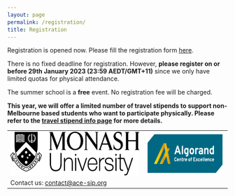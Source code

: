 ```yaml
---
layout: page
permalink: /registration/
title: Registration
---
```


Registration is opened now. Please fill the registration form [here](https://docs.google.com/forms/d/e/1FAIpQLSebXDTnNW0-U0-m8mkboRMWV1nBelzp54maBGmoiVkOMXWg2Q/viewform).

There is no fixed deadline for registration. However, **please register on or before 29th January 2023 (23:59 AEDT/GMT+11)** since we only have limited quotas for physical attendance.

The summer school is a **free** event. No registration fee will be charged.

**This year, we will offer a limited number of travel stipends to support non-Melbourne based students who want to participate physically. Please refer to the [travel stipend info page](https://acesummerschool.github.io/stipend/) for more details.**

<table style="width:100%; border:none">
  <tr>
    <td style="text-align:center;border:none"><img src="/assets/img/monash.png" height="100"></td>
    <td style="text-align:center;border:none"><img src="/assets/img/ace-sip.png" height="100"></td>
  </tr>
  <tr>
    <td style="text-align:left;border:none">Contact us: <a href="mailto:contact@ace-sip.org">contact@ace-sip.org</a></td>
  </tr>
</table>
